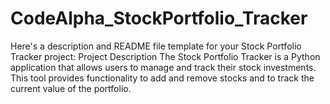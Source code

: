# CodeAlpha_StockPortfolio_Tracker
 Here's a description and README file template for your Stock Portfolio Tracker project:  Project Description The Stock Portfolio Tracker is a Python application that allows users to manage and track their stock investments. This tool provides functionality to add and remove stocks and to track the current value of the portfolio.

